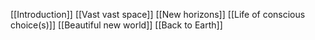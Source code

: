 
[[Introduction]]
[[Vast vast space]]
[[New horizons]]
[[Life of conscious choice(s)]]
[[Beautiful new world]]
[[Back to Earth]]


